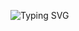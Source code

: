 ![Typing SVG](https://readme-typing-svg.herokuapp.com?font=Caveat&weight=700&size=31&pause=1000&color=F70000&background=DE19FF00&center=true&vCenter=true&width=700&height=52&lines=%D0%A1%D0%B0%D1%80%D0%B4%D1%8D%D1%87%D0%BD%D0%B0+%D0%B7%D0%B0%D0%BF%D1%80%D0%B0%D1%88%D0%B0%D0%B5%D0%BC+%D0%BB%D1%8D%D0%B4%D0%B7%D1%96+%D1%96+%D0%B4%D0%B6%D1%8D%D0%BD%D1%82%D0%BB%D1%8C%D0%BC%D0%B5%D0%BD%D1%8B)
